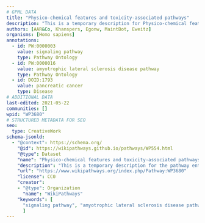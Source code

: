 ```yaml
---
# GPML DATA
title: "Physico-chemical features and toxicity-associated pathways"
description: "This is a temporary description for Physico-chemical features and toxicity-associated pathways"
authors: [AAR&Co, Khanspers, Egonw, MaintBot, Eweitz]
organisms: [Homo sapiens]
annotations:
  - id: PW:0000003
    value: signaling pathway
    type: Pathway Ontology
  - id: PW:0000016
    value: amyotrophic lateral sclerosis disease pathway
    type: Pathway Ontology
  - id: DOID:1793
    value: pancreatic cancer
    type: Disease
# ADDITIONAL DATA
last-edited: 2021-05-22
communities: []
wpid: "WP3680"
# STRUCTURED METADATA FOR SEO
seo:
  type: CreativeWork
schema-jsonld:
  - "@context": https://schema.org/
    "@id": https://wikipathways.github.io/pathways/WP554.html
    "@type": Dataset
    "name": "Physico-chemical features and toxicity-associated pathways"
    "description": "This is a temporary description for the pathway entitled: Physico-chemical features and toxicity-associated pathways"
    "url": "https://www.wikipathways.org/index.php/Pathway:WP3680"
    "license": CC0
    "creator":
    - "@type": Organization
      "name": "WikiPathways"
    "keywords": [
      "signaling pathway", "amyotrophic lateral sclerosis disease pathway", "pancreatic cancer",
      ]
---
```

